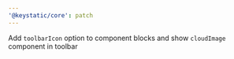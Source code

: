 ```yaml
---
'@keystatic/core': patch
---
```


Add `toolbarIcon` option to component blocks and show `cloudImage` component in
toolbar
